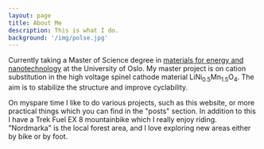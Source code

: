 ```yaml
---
layout: page
title: About Me
description: This is what I do.
background: '/img/polse.jpg'
---
```


Currently taking a Master of Science degree in [materials for energy and nanotechnology](https://www.uio.no/studier/program/materialvitenskap-master/) at the University of Oslo. My master project is on cation substitution in the high voltage spinel cathode material LiNi<sub>0.5</sub>Mn<sub>1.5</sub>O<sub>4</sub>. The aim is to stabilize the structure and improve cyclability.

On myspare time I like to do various projects, such as this website, or more practical things which you can find in the "posts" section. In addition to this I have a Trek Fuel EX 8 mountainbike which I really enjoy riding. "Nordmarka" is the local forest area, and I love exploring new areas either by bike or by foot.


<object data="/img/Raniseth_CV.pdf" width="100%" height="650%" type='application/pdf'/></object>